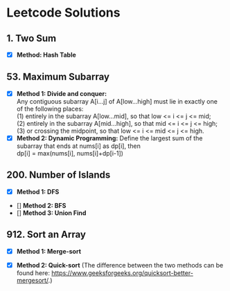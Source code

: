 # Leetcode Solutions

## 1. Two Sum
* [x] **Method: Hash Table**

## 53. Maximum Subarray
* [x] **Method 1: Divide and conquer:**  
Any contiguous subarray A[i...j] of A[low...high] must lie in exactly one of the following places:  
(1) entirely in the subarray A[low...mid], so that low <= i <= j <= mid;  
(2) entirely in the subarray A[mid...high], so that mid <= i <= j <= high;  
(3) or crossing the midpoint, so that low <= i <= mid <= j <= high.
* [x] **Method 2: Dynamic Programming:** 
Define the largest sum of the subarray that ends at nums[i] as dp[i], then  
dp[i] = max(nums[i], nums[i]+dp[i-1]) 

## 200. Number of Islands
* [x] **Method 1: DFS**
* [] **Method 2: BFS**
* [] **Method 3: Union Find**

## 912. Sort an Array
* [x] **Method 1: Merge-sort**
* [x] **Method 2: Quick-sort**
(The difference between the two methods can be found here: https://www.geeksforgeeks.org/quicksort-better-mergesort/.)



